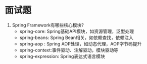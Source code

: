 # 面试题
1. Spring Framework有哪些核心模块?
    * spring-core: Spring基础API模块，如资源管理，泛型处理
    * spring-beans: Spring Bean相关，如依赖查找，依赖注入
    * spring-aop : Spring AOP处理，如动态代理，AOP字节码提升
    * spring-context:事件驱动、注解驱动，模块驱动等
    * spring-expression: Spring表达式语言模块